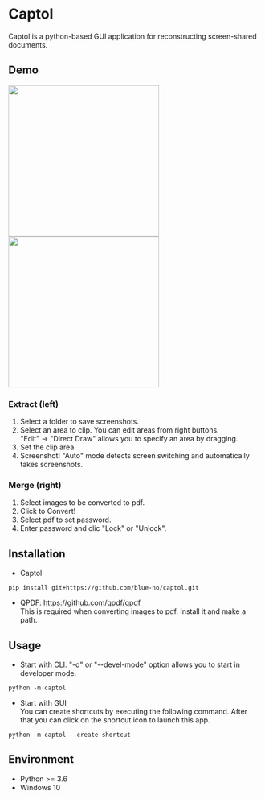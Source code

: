 # Captol
Captol is a python-based GUI application for reconstructing screen-shared documents.

## Demo
<img src="https://user-images.githubusercontent.com/88641432/165248360-bf9e38e5-f1cb-44e5-a033-441989d16e34.png" height=300><img src="https://user-images.githubusercontent.com/88641432/165248729-9b462d20-0496-46ce-816a-f98e8e9165e8.png" height=300>

### Extract (left)
1. Select a folder to save screenshots.
2. Select an area to clip. You can edit areas from right buttons. <br>
"Edit" -> "Direct Draw" allows you to specify an area by dragging.
3. Set the clip area.
4. Screenshot! "Auto" mode detects screen switching and automatically takes screenshots.

### Merge (right)
1. Select images to be converted to pdf.
2. Click to Convert!
3. Select pdf to set password.
4. Enter password and clic "Lock" or "Unlock".

## Installation
* Captol
```
pip install git+https://github.com/blue-no/captol.git
```

* QPDF: https://github.com/qpdf/qpdf<br>
This is required when converting images to pdf. Install it and make a path.

## Usage
* Start with CLI. "-d" or "--devel-mode" option allows you to start in developer mode.
```
python -m captol
```
* Start with GUI<br>
You can create shortcuts by executing the following command. After that you can click on the shortcut icon to launch this app.
```
python -m captol --create-shortcut
```

## Environment
* Python >= 3.6
* Windows 10
